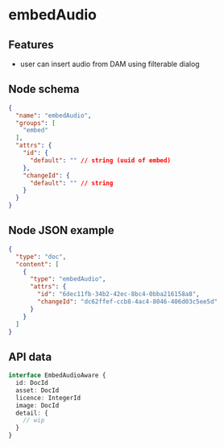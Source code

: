# embedAudio

## Features
- user can insert audio from DAM using filterable dialog

## Node schema

```json
{
  "name": "embedAudio",
  "groups": [
    "embed"
  ],
  "attrs": {
    "id": {
      "default": "" // string (uuid of embed)
    },
    "changeId": {
      "default": "" // string
    }
  }
}
```

## Node JSON example

```json
{
  "type": "doc",
  "content": [
    {
      "type": "embedAudio",
      "attrs": {
        "id": "6dec11fb-34b2-42ec-8bc4-0bba216158a8",
        "changeId": "dc62ffef-ccb8-4ac4-8046-406d03c5ee5d"
      }
    }
  ]
}
```

## API data

```ts
interface EmbedAudioAware {
  id: DocId
  asset: DocId
  licence: IntegerId
  image: DocId
  detail: {
    // wip
  }
}
```
